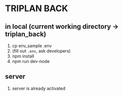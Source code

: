 # TRIPLAN BACK

## in local (current working directory -> triplan_back)
1. cp env_sample .env
1. (fill out `.env`, ask developers)
1. npm install
1. npm run dev-node

## server
1. server is already activated